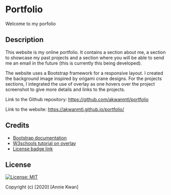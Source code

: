# Portfolio
Welcome to my porfolio

## Description
This website is my online portfolio. It contains a section about me, a section to showcase my past projects and a section where you will be able to send me an email in the future (this is currently this being developed). 

The website uses a Bootstrap framework for a responsive layout. I created the background image inspired by origami crane designs. For the projects sections, I integrated the use of overlay as one hovers over the project screenshot to give more details and links to the projects.

Link to the Github repository: https://github.com/akwanmtl/portfolio

Link to the website: https://akwanmtl.github.io/portfolio/

## Credits

* [Bootstrap documentation](https://getbootstrap.com/)
* [W3schools tutorial on overlay](https://www.w3schools.com/howto/howto_css_image_overlay.asp)
* [License badge link](https://gist.github.com/lukas-h/2a5d00690736b4c3a7ba)


## License

[![License: MIT](https://img.shields.io/badge/License-MIT-yellow.svg)](https://opensource.org/licenses/MIT)

Copyright (c) [2020] [Annie Kwan]
